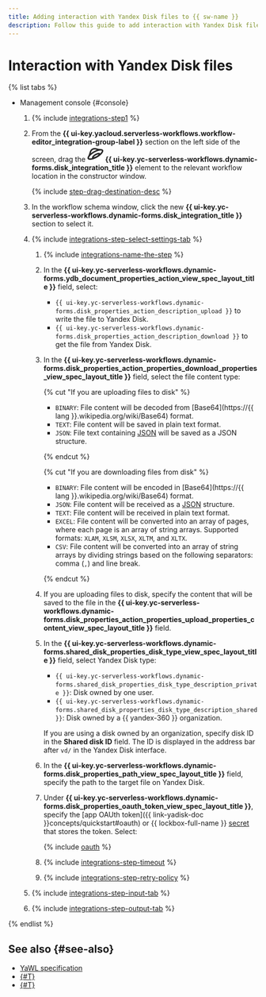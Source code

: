 ```yaml
---
title: Adding interaction with Yandex Disk files to {{ sw-name }}
description: Follow this guide to add interaction with Yandex Disk files to your {{ sw-full-name }} using the workflow step constructor.
---
```


# Interaction with Yandex Disk files

{% list tabs %}

- Management console {#console}

  1. {% include [integrations-step1](../../../../_includes/serverless-integrations/workflows-constructor/integrations-step1.md) %} 
  1. From the **{{ ui-key.yacloud.serverless-workflows.workflow-editor_integration-group-label }}** section on the left side of the screen, drag the ![yadisk-icon](../../../../_assets/yadisk-icon.svg) **{{ ui-key.yc-serverless-workflows.dynamic-forms.disk_integration_title }}** element to the relevant workflow location in the constructor window.

      {% include [step-drag-destination-desc](../../../../_includes/serverless-integrations/workflows-constructor/step-drag-destination-desc.md) %}
  1. In the workflow schema window, click the new **{{ ui-key.yc-serverless-workflows.dynamic-forms.disk_integration_title }}** section to select it.
  1. {% include [integrations-step-select-settings-tab](../../../../_includes/serverless-integrations/workflows-constructor/integrations-step-select-settings-tab.md) %}

      1. {% include [integrations-name-the-step](../../../../_includes/serverless-integrations/workflows-constructor/integrations-name-the-step.md) %}
      1. In the **{{ ui-key.yc-serverless-workflows.dynamic-forms.ydb_document_properties_action_view_spec_layout_title }}** field, select:

          * `{{ ui-key.yc-serverless-workflows.dynamic-forms.disk_properties_action_description_upload }}` to write the file to Yandex Disk.
          * `{{ ui-key.yc-serverless-workflows.dynamic-forms.disk_properties_action_description_download }}` to get the file from Yandex Disk.

      1. In the **{{ ui-key.yc-serverless-workflows.dynamic-forms.disk_properties_action_properties_download_properties_view_spec_layout_title }}** field, select the file content type:

          {% cut "If you are uploading files to disk" %}

          * `BINARY`: File content will be decoded from [Base64](https://{{ lang }}.wikipedia.org/wiki/Base64) format.
          * `TEXT`: File content will be saved in plain text format.
          * `JSON`: File text containing [JSON](https://en.wikipedia.org/wiki/JSON) will be saved as a JSON structure.

          {% endcut %}

          {% cut "If you are downloading files from disk" %}

          * `BINARY`: File content will be encoded in [Base64](https://{{ lang }}.wikipedia.org/wiki/Base64) format.
          * `JSON`: File content will be received as a [JSON](https://en.wikipedia.org/wiki/JSON) structure.
          * `TEXT`: File content will be received in plain text format.
          * `EXCEL`: File content will be converted into an array of pages, where each page is an array of string arrays. Supported formats: `XLAM`, `XLSM`, `XLSX`, `XLTM`, and `XLTX`.
          * `CSV`: File content will be converted into an array of string arrays by dividing strings based on the following separators: comma (`,`) and line break.

          {% endcut %}

      1. If you are uploading files to disk, specify the content that will be saved to the file in the **{{ ui-key.yc-serverless-workflows.dynamic-forms.disk_properties_action_properties_upload_properties_content_view_spec_layout_title }}** field.
      1. In the **{{ ui-key.yc-serverless-workflows.dynamic-forms.shared_disk_properties_disk_type_view_spec_layout_title }}** field, select Yandex Disk type:

          * `{{ ui-key.yc-serverless-workflows.dynamic-forms.shared_disk_properties_disk_type_description_private }}`: Disk owned by one user.
          * `{{ ui-key.yc-serverless-workflows.dynamic-forms.shared_disk_properties_disk_type_description_shared }}`: Disk owned by a {{ yandex-360 }} organization.

          If you are using a disk owned by an organization, specify disk ID in the **Shared disk ID** field. The ID is displayed in the address bar after `vd/` in the Yandex Disk interface.

      1. In the **{{ ui-key.yc-serverless-workflows.dynamic-forms.disk_properties_path_view_spec_layout_title }}** field, specify the path to the target file on Yandex Disk.
      1. Under **{{ ui-key.yc-serverless-workflows.dynamic-forms.disk_properties_oauth_token_view_spec_layout_title }}**, specify the [app OAUth token]({{ link-yadisk-doc }}concepts/quickstart#oauth) or {{ lockbox-full-name }} [secret](../../../../lockbox/concepts/secret.md) that stores the token. Select:

          {% include [oauth](../../../../_includes/serverless-integrations/workflows-constructor/oauth.md) %}

      1. {% include [integrations-step-timeout](../../../../_includes/serverless-integrations/workflows-constructor/integrations-step-timeout.md) %}
      1. {% include [integrations-step-retry-policy](../../../../_includes/serverless-integrations/workflows-constructor/integrations-step-retry-policy.md) %}
  1. {% include [integrations-step-input-tab](../../../../_includes/serverless-integrations/workflows-constructor/integrations-step-input-tab.md) %}
  1. {% include [integrations-step-output-tab](../../../../_includes/serverless-integrations/workflows-constructor/integrations-step-output-tab.md) %}

{% endlist %}

## See also {#see-also}

* [YaWL specification](../../../concepts/workflows/yawl/integration/disk.md)
* [{#T}](../workflow/create-constructor.md)
* [{#T}](../workflow/update.md)

